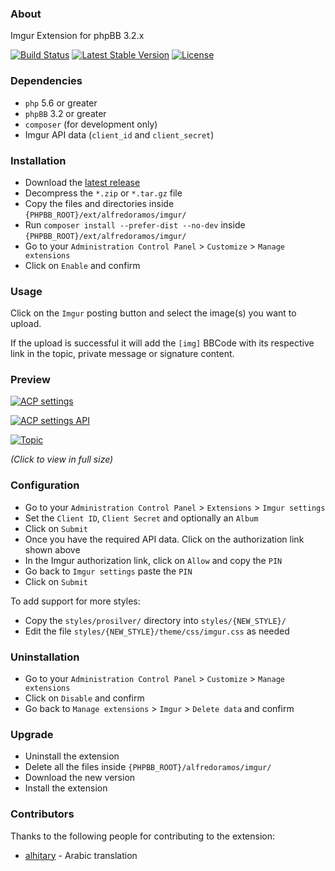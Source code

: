 ### About

Imgur Extension for phpBB 3.2.x

[![Build Status](https://img.shields.io/travis/AlfredoRamos/phpbb-ext-imgur.svg?style=flat-square&maxAge=3600)](https://travis-ci.org/AlfredoRamos/phpbb-ext-imgur) [![Latest Stable Version](https://img.shields.io/github/tag/AlfredoRamos/phpbb-ext-imgur.svg?label=stable&style=flat-square&maxAge=3600)](https://github.com/AlfredoRamos/phpbb-ext-imgur/releases) [![License](https://img.shields.io/github/license/AlfredoRamos/phpbb-ext-imgur.svg?style=flat-square)](https://raw.githubusercontent.com/AlfredoRamos/phpbb-ext-imgur/master/license.txt)

### Dependencies

- `php` 5.6 or greater
- `phpBB` 3.2 or greater
- `composer` (for development only)
- Imgur API data (`client_id` and `client_secret`)

### Installation

- Download the [latest release](https://github.com/AlfredoRamos/phpbb-ext-imgur/releases)
- Decompress the `*.zip` or `*.tar.gz` file
- Copy the files and directories inside `{PHPBB_ROOT}/ext/alfredoramos/imgur/`
- Run `composer install --prefer-dist --no-dev` inside `{PHPBB_ROOT}/ext/alfredoramos/imgur/`
- Go to your `Administration Control Panel` > `Customize` > `Manage extensions`
- Click on `Enable` and confirm

### Usage

Click on the `Imgur` posting button and select the image(s) you want to upload.

If the upload is successful it will add the `[img]` BBCode with its respective link in the topic, private message or signature content.

### Preview

[![ACP settings](https://i.imgur.com/ydMrvEUm.png)](https://i.imgur.com/ydMrvEU.png)

[![ACP settings API](https://i.imgur.com/ylIBynrm.png)](https://i.imgur.com/ylIBynr.png)

[![Topic](https://i.imgur.com/8C7sMR2m.png)](https://i.imgur.com/8C7sMR2.png)

*(Click to view in full size)*

### Configuration

- Go to your `Administration Control Panel` > `Extensions` > `Imgur settings`
- Set the `Client ID`, `Client Secret` and optionally an `Album`
- Click on `Submit`
- Once you have the required API data. Click on the authorization link shown above
- In the Imgur authorization link, click on `Allow` and copy the `PIN`
- Go back to `Imgur settings` paste the `PIN`
- Click on `Submit`

To add support for more styles:

- Copy the `styles/prosilver/` directory into `styles/{NEW_STYLE}/`
- Edit the file `styles/{NEW_STYLE}/theme/css/imgur.css` as needed

### Uninstallation

- Go to your `Administration Control Panel` > `Customize` > `Manage extensions`
- Click on `Disable` and confirm
- Go back to `Manage extensions` > `Imgur` > `Delete data` and confirm

### Upgrade

- Uninstall the extension
- Delete all the files inside `{PHPBB_ROOT}/alfredoramos/imgur/`
- Download the new version
- Install the extension


### Contributors

Thanks to the following people for contributing to the extension:

- [alhitary](https://www.phpbb.com/community/memberlist.php?mode=viewprofile&u=294346) - Arabic translation
